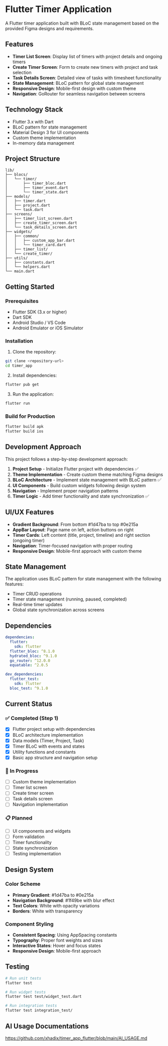 # Flutter Timer Application

A Flutter timer application built with BLoC state management based on the provided Figma designs and requirements.

## Features

- **Timer List Screen**: Display list of timers with project details and ongoing timers
- **Create Timer Screen**: Form to create new timers with project and task selection
- **Task Details Screen**: Detailed view of tasks with timesheet functionality
- **State Management**: BLoC pattern for global state management
- **Responsive Design**: Mobile-first design with custom theme
- **Navigation**: GoRouter for seamless navigation between screens

## Technology Stack

- Flutter 3.x with Dart
- BLoC pattern for state management
- Material Design 3 for UI components
- Custom theme implementation
- In-memory data management

## Project Structure

```
lib/
├── blocs/
│   └── timer/
│       ├── timer_bloc.dart
│       ├── timer_event.dart
│       └── timer_state.dart
├── models/
│   ├── timer.dart
│   ├── project.dart
│   └── task.dart
├── screens/
│   ├── timer_list_screen.dart
│   ├── create_timer_screen.dart
│   └── task_details_screen.dart
├── widgets/
│   ├── common/
│   │   ├── custom_app_bar.dart
│   │   └── timer_card.dart
│   ├── timer_list/
│   └── create_timer/
├── utils/
│   ├── constants.dart
│   └── helpers.dart
└── main.dart
```

## Getting Started

### Prerequisites

- Flutter SDK (3.x or higher)
- Dart SDK
- Android Studio / VS Code
- Android Emulator or iOS Simulator

### Installation

1. Clone the repository:
```bash
git clone <repository-url>
cd timer_app
```

2. Install dependencies:
```bash
flutter pub get
```

3. Run the application:
```bash
flutter run
```

### Build for Production

```bash
flutter build apk
flutter build ios
```

## Development Approach

This project follows a step-by-step development approach:

1. **Project Setup** - Initialize Flutter project with dependencies ✅
2. **Theme Implementation** - Create custom theme matching Figma designs
3. **BLoC Architecture** - Implement state management with BLoC pattern ✅
4. **UI Components** - Build custom widgets following design system
5. **Navigation** - Implement proper navigation patterns
6. **Timer Logic** - Add timer functionality and state synchronization ✅

## UI/UX Features

- **Gradient Background**: From bottom #1d47ba to top #0e215a
- **AppBar Layout**: Page name on left, action buttons on right
- **Timer Cards**: Left content (title, project, timeline) and right section (ongoing timer)
- **Navigation**: Timer-focused navigation with proper routing
- **Responsive Design**: Mobile-first approach with custom theme

## State Management

The application uses BLoC pattern for state management with the following features:

- Timer CRUD operations
- Timer state management (running, paused, completed)
- Real-time timer updates
- Global state synchronization across screens

## Dependencies

```yaml
dependencies:
  flutter:
    sdk: flutter
  flutter_bloc: ^8.1.0
  hydrated_bloc: ^9.1.0
  go_router: ^12.0.0
  equatable: ^2.0.5

dev_dependencies:
  flutter_test:
    sdk: flutter
  bloc_test: ^9.1.0
```

## Current Status

### ✅ Completed (Step 1)
- [x] Flutter project setup with dependencies
- [x] BLoC architecture implementation
- [x] Data models (Timer, Project, Task)
- [x] Timer BLoC with events and states
- [x] Utility functions and constants
- [x] Basic app structure and navigation setup

### 🔄 In Progress
- [ ] Custom theme implementation
- [ ] Timer list screen
- [ ] Create timer screen
- [ ] Task details screen
- [ ] Navigation implementation

### 📋 Planned
- [ ] UI components and widgets
- [ ] Form validation
- [ ] Timer functionality
- [ ] State synchronization
- [ ] Testing implementation

## Design System

### Color Scheme
- **Primary Gradient**: #1d47ba to #0e215a
- **Navigation Background**: #1f49be with blur effect
- **Text Colors**: White with opacity variations
- **Borders**: White with transparency

### Component Styling
- **Consistent Spacing**: Using AppSpacing constants
- **Typography**: Proper font weights and sizes
- **Interactive States**: Hover and focus states
- **Responsive Design**: Mobile-first approach

## Testing

```bash
# Run unit tests
flutter test

# Run widget tests
flutter test test/widget_test.dart

# Run integration tests
flutter test integration_test/
```
## AI Usage Documentations
https://github.com/xhadix/timer_app_flutter/blob/main/AI_USAGE.md